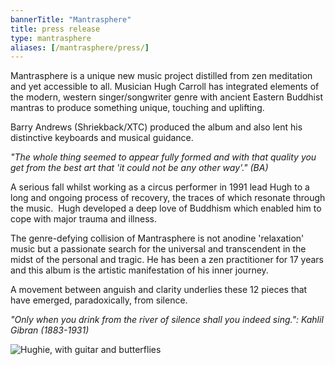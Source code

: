 ```yaml
---
bannerTitle: "Mantrasphere" 
title: press release
type: mantrasphere
aliases: [/mantrasphere/press/]
---
```


Mantrasphere is a unique new music project distilled from zen meditation and
yet accessible to all.  Musician  Hugh Carroll has integrated elements of the
modern, western  singer/songwriter genre with ancient Eastern Buddhist mantras
to produce  something unique, touching and uplifting.  

Barry Andrews (Shriekback/XTC) produced the album and also lent his distinctive
keyboards and musical guidance.

<em>"The whole thing  seemed to appear fully formed and with that  quality you
get from the  best art that 'it could not be any other  way'." (BA)</em>

A serious fall whilst working as a circus performer  in 1991 lead Hugh to a
long and ongoing process of recovery, the traces  of which resonate through the
music.  Hugh developed a deep love of  Buddhism which enabled him to cope with
major trauma and illness.

The  genre-defying collision of Mantrasphere is not anodine 'relaxation'  music
but a passionate search for the universal and transcendent in the  midst of the
personal and tragic. He has been a zen practitioner for 17  years and this
album is the artistic manifestation of his inner journey.

A movement between anguish and clarity underlies these 12 pieces that have
emerged, paradoxically, from silence.

<em>"Only when you drink from the river of silence shall you indeed sing.":
Kahlil Gibran (1883-1931)</em>

![Hughie, with guitar and butterflies](/images/mantrasphere/gallery/promo/hc_guitar_butterfly.gif)
